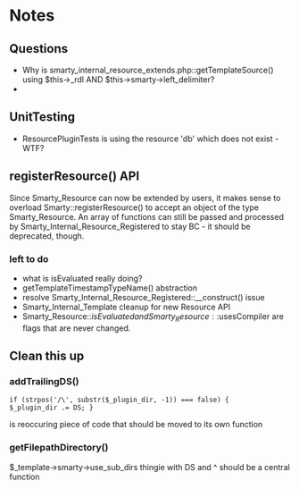 # Notes #


## Questions ##

* Why is smarty_internal_resource_extends.php::getTemplateSource() using $this->_rdl AND $this->smarty->left_delimiter?
* 


## UnitTesting ##

* ResourcePluginTests is using the resource 'db' which does not exist - WTF?


## registerResource() API ##

Since Smarty_Resource can now be extended by users, it makes sense to overload Smarty::registerResource() to accept an object of the type Smarty_Resource. An array of functions can still be passed and processed by Smarty_Internal_Resource_Registered to stay BC - it should be deprecated, though.



### left to do ###

* what is isEvaluated really doing?
* getTemplateTimestampTypeName() abstraction
* resolve Smarty_Internal_Resource_Registered::__construct() issue
* Smarty_Internal_Template cleanup for new Resource API
* Smarty_Resource::$isEvaluated and Smarty_Resource::$usesCompiler are flags that are never changed.


## Clean this up ##

### addTrailingDS() ###

<code>if (strpos('/\\', substr($_plugin_dir, -1)) === false) {
    $_plugin_dir .= DS;
}</code>

is reoccuring piece of code that should be moved to its own function

### getFilepathDirectory() ###

$_template->smarty->use_sub_dirs thingie with DS and ^ should be a central function